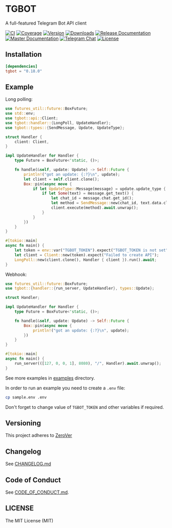# TGBOT

A full-featured Telegram Bot API client

[![CI](https://img.shields.io/github/actions/workflow/status/tg-rs/tgbot/ci.yml?branch=master&style=flat-square)](https://github.com/tg-rs/tgbot/actions/)
[![Coverage](https://img.shields.io/codecov/c/github/tg-rs/tgbot.svg?style=flat-square)](https://codecov.io/gh/tg-rs/tgbot)
[![Version](https://img.shields.io/crates/v/tgbot.svg?style=flat-square)](https://crates.io/crates/tgbot)
[![Downloads](https://img.shields.io/crates/d/tgbot.svg?style=flat-square)](https://crates.io/crates/tgbot)
[![Release Documentation](https://img.shields.io/badge/docs-release-brightgreen.svg?style=flat-square)](https://docs.rs/tgbot)
[![Master Documentation](https://img.shields.io/badge/docs-master-blueviolet.svg?style=flat-square)](https://tg-rs.github.io/tgbot/tgbot/)
[![Telegram Chat](https://img.shields.io/badge/-@tgrsusers-blue?style=flat-square&logo=telegram)](https://t.me/tgrsusers)
[![License](https://img.shields.io/crates/l/tgbot.svg?style=flat-square)](https://github.com/tg-rs/tgbot/tree/0.18.0/LICENSE)

## Installation

```toml
[dependencies]
tgbot = "0.18.0"
```

## Example

Long polling:

```rust no_run
use futures_util::future::BoxFuture;
use std::env;
use tgbot::api::Client;
use tgbot::handler::{LongPoll, UpdateHandler};
use tgbot::types::{SendMessage, Update, UpdateType};

struct Handler {
    client: Client,
}

impl UpdateHandler for Handler {
    type Future = BoxFuture<'static, ()>;

    fn handle(&self, update: Update) -> Self::Future {
        println!("got an update: {:?}\n", update);
        let client = self.client.clone();
        Box::pin(async move {
            if let UpdateType::Message(message) = update.update_type {
                if let Some(text) = message.get_text() {
                    let chat_id = message.chat.get_id();
                    let method = SendMessage::new(chat_id, text.data.clone());
                    client.execute(method).await.unwrap();
                }
            }
        })
    }
}

#[tokio::main]
async fn main() {
    let token = env::var("TGBOT_TOKEN").expect("TGBOT_TOKEN is not set");
    let client = Client::new(token).expect("Failed to create API");
    LongPoll::new(client.clone(), Handler { client }).run().await;
}
```

Webhook:

```rust no_run
use futures_util::future::BoxFuture;
use tgbot::{handler::{run_server, UpdateHandler}, types::Update};

struct Handler;

impl UpdateHandler for Handler {
    type Future = BoxFuture<'static, ()>;

    fn handle(&self, update: Update) -> Self::Future {
        Box::pin(async move {
            println!("got an update: {:?}\n", update);
        })
    }
}

#[tokio::main]
async fn main() {
    run_server(([127, 0, 0, 1], 8080), "/", Handler).await.unwrap();
}
```

See more examples in [examples](https://github.com/tg-rs/tgbot/tree/0.18.0/examples) directory.

In order to run an example you need to create a `.env` file:
```sh
cp sample.env .env
```
Don't forget to change value of `TGBOT_TOKEN` and other variables if required.

## Versioning

This project adheres to [ZeroVer](https://0ver.org/)

## Changelog

See [CHANGELOG.md](https://github.com/tg-rs/tgbot/tree/0.18.0/CHANGELOG.md)

## Code of Conduct

See [CODE_OF_CONDUCT.md](https://github.com/tg-rs/tgbot/tree/0.18.0/CODE_OF_CONDUCT.md).

## LICENSE

The MIT License (MIT)

